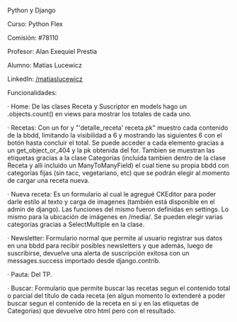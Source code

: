 Python y Django


Curso: Python Flex

Comisión: #78110


Profesor: Alan Exequiel Prestia


Alumno: Matias Lucewicz

LinkedIn: [/matiaslucewicz](https://www.linkedin.com/in/matiaslucewicz/)


Funcionalidades:

· Home: De las clases Receta y Suscriptor en models hago un .objects.count() en views para mostrar los totales de cada uno.

· Recetas: Con un for y "'detalle_receta' receta.pk" muestro cada contenido de la bbdd, limitando la visibilidad a 6 y mostrando las siguientes 6 con el botón hasta concluir el total. Se puede acceder a cada elemento gracias a un get_object_or_404 y la pk obtenida del for. Tambien se muestran las etiquetas gracias a la clase Categorias (incluida tambien dentro de la clase Receta y alli incluido un ManyToManyField) el cual tiene su propia bbdd con categorías fijas (sin tacc, vegetariano, etc) que se podrán elegir al momento de cargar una receta nueva.

· Nueva receta: Es un formulario al cual le agregué CKEditor para poder darle estilo al texto y carga de imagenes (también está disponible en el admin de django). Las funciones del mismo fueron definidas en settings. Lo mismo para la ubicación de imágenes en /media/. Se pueden elegir varias categorías gracias a SelectMultiple en la clase.

· Newsletter: Formulario normal que permite al usuario registrar sus datos en una bbdd para recibir posibles newsletters y que además, luego de suscribirse, devuelve una alerta de suscripción exitosa con un messages.success importado desde django.contrib.

· Pauta: Del TP.

· Buscar: Formulario que permite buscar las recetas segun el contenido total o parcial del título de cada receta (en algun momento lo extenderé a poder buscar segun el contenido de la receta en si y en las etiquetas de Categorías) que devuelve otro html pero con el resultado.